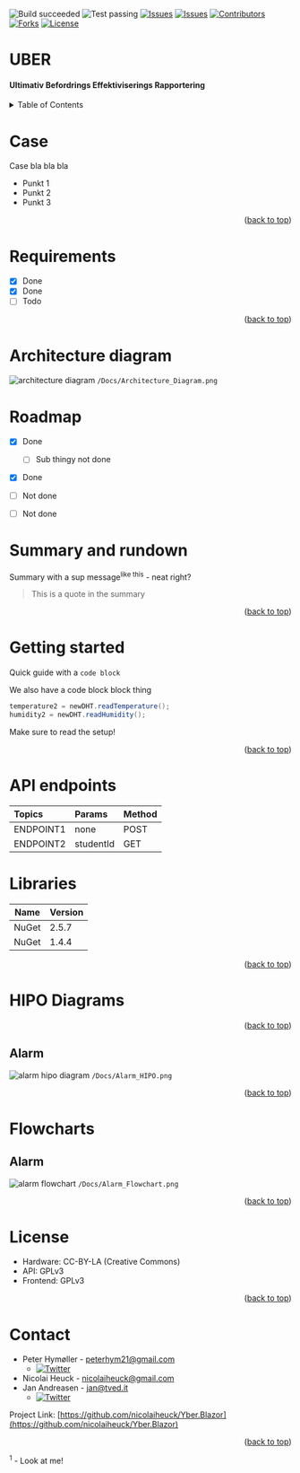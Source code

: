![Build succeeded][build-shield]
![Test passing][test-shield]
[![Issues][issues-shield]][issues-url]
[![Issues][closed-shield]][issues-url]
[![Contributors][contributors-shield]][contributors-url]
[![Forks][forks-shield]][forks-url]
[![License][license-shield]][license-url]

# UBER
#### Ultimativ Befordrings Effektiviserings Rapportering
<!-- TABLE OF CONTENTS -->
<details>
  <summary>Table of Contents</summary>

- [Case](#case)
- [Requirements](#requirements)
- [Architecture diagram](#architecture-diagram)
- [Roadmap](#roadmap)
- [Summary and rundown](#summary-and-rundown)
- [Getting started](#getting-started)
- [API endpoints](#api-endpoints)
- [Libraries](#libraries)
- [HIPO Diagrams](#hipo-diagrams)
  - [Alarm](#alarm-1)
- [Flowcharts](#flowcharts)
  - [Alarm](#alarm-2)
- [License](#license)
- [Contact](#contact)
</details>

# Case
Case bla bla bla
* Punkt 1
* Punkt 2
* Punkt 3
<p align="right">(<a href="#top">back to top</a>)</p>

# Requirements
- [X] Done
- [X] Done
- [ ] Todo
<p align="right">(<a href="#top">back to top</a>)</p>

# Architecture diagram
![architecture diagram](/Docs/Architecture_Diagram.png)
`/Docs/Architecture_Diagram.png`

# Roadmap
- [X] Done
  - [ ] Sub thingy not done
- [X] Done
- [ ] Not done
- [ ] Not done


#  Summary and rundown
Summary with a sup message<sup>like this</sup> - neat right?
> This is a quote in the summary
<p align="right">(<a href="#top">back to top</a>)</p>


# Getting started
Quick guide with a `code block` 

We also have a code block block thing
```csharp
temperature2 = newDHT.readTemperature();
humidity2 = newDHT.readHumidity();
```

Make sure to read the setup!
<p align="right">(<a href="#top">back to top</a>)</p>



# API endpoints
| Topics                               | Params    | Method  |
| :----------------------------------- | :-------- | :------ |
| ENDPOINT1                            | none      | POST    |
| ENDPOINT2                            | studentId | GET     |

# Libraries
| Name               | Version | 
| ------------------ | ------- | 
| NuGet              | 2.5.7   | 
| NuGet              | 1.4.4   | 
<p align="right">(<a href="#top">back to top</a>)</p>


# HIPO Diagrams
<p align="right">(<a href="#top">back to top</a>)</p>

## Alarm
![alarm hipo diagram](/Docs/Alarm_HIPO.png)
`/Docs/Alarm_HIPO.png`
<p align="right">(<a href="#top">back to top</a>)</p>

# Flowcharts

## Alarm
![alarm flowchart](/Docs/Alarm_Flowchart.png)
`/Docs/Alarm_Flowchart.png`
<p align="right">(<a href="#top">back to top</a>)</p>


# License
* Hardware: CC-BY-LA (Creative Commons)
* API: GPLv3
* Frontend: GPLv3
<p align="right">(<a href="#top">back to top</a>)</p>

# Contact
- Peter Hymøller - peterhym21@gmail.com
  - [![Twitter][twitter-shield-ptr]][twitter-url-ptr]
- Nicolai Heuck - nicolaiheuck@gmail.com
- Jan Andreasen - jan@tved.it
  - [![Twitter][twitter-shield]][twitter-url]

Project Link: [https://github.com/nicolaiheuck/Yber.Blazor](https://github.com/nicolaiheuck/Yber.Blazor)
<p align="right">(<a href="#top">back to top</a>)</p>

<sup>1</sup> - Look at me!


<!-- MARKDOWN LINKS & IMAGES -->
<!-- https://www.markdownguide.org/basic-syntax/#reference-style-links -->
[build-shield]: https://img.shields.io/badge/Build-passed-brightgreen.svg
[test-shield]: https://img.shields.io/badge/Tests-passed-brightgreen.svg
[contributors-shield]: https://img.shields.io/github/contributors/nicolaiheuck/Yber.Blazor.svg?style=badge
[contributors-url]: https://github.com/nicolaiheuck/Yber.Blazor/graphs/contributors
[forks-shield]: https://img.shields.io/github/forks/nicolaiheuck/Yber.Blazor.svg?style=badge
[forks-url]: https://github.com/nicolaiheuck/Yber.Blazor/network/members
[issues-shield]: https://img.shields.io/github/issues/nicolaiheuck/Yber.Blazor.svg?style=badge
[closed-shield]: https://img.shields.io/github/issues-closed/nicolaiheuck/Yber.Blazor?label=%20
[issues-url]: https://github.com/nicolaiheuck/Yber.Blazor/issues
[license-shield]: https://img.shields.io/github/license/nicolaiheuck/Yber.Blazor.svg?style=badge
[license-url]: https://github.com/nicolaiheuck/Yber.Blazor/blob/master/LICENSE
[twitter-shield]: https://img.shields.io/twitter/follow/andreasen_jan?style=social
[twitter-url]: https://twitter.com/andreasen_jan
[twitter-shield-ptr]: https://img.shields.io/twitter/follow/peter_hym?style=social
[twitter-url-ptr]: https://twitter.com/peter_hym
